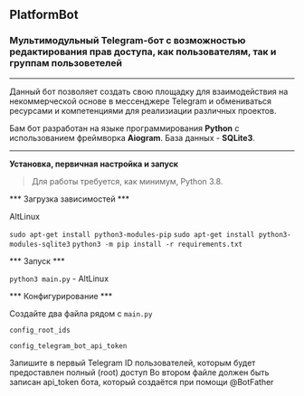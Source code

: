 ## PlatformBot

### Мультимодульный Telegram-бот с возможностью редактирования прав доступа, как пользователям, так и группам пользоветелей

---------

Данный бот позволяет создать свою площадку для взаимодействия на некоммерческой основе в мессенджере Telegram и обмениваться ресурсами и компетенциями для реализиации различных проектов.

Бам бот разработан на языке программирования **Python** с использованием фреймворка **Aiogram**. База данных - **SQLite3**.
 
------

**Установка, первичная настройка и запуск**

>Для работы требуется, как минимум, Python 3.8.

*** Загрузка зависимостей ***

AltLinux

`sudo apt-get install python3-modules-pip`
`sudo apt-get install python3-modules-sqlite3`
`python3 -m pip install -r requirements.txt` 

*** Запуск ***

`python3 main.py` - AltLinux

*** Конфигурирование ***

Создайте два файла рядом с `main.py`

`config_root_ids`

`config_telegram_bot_api_token`

Запишите в первый Telegram ID пользователей, которым будет предоставлен полный (root) доступ
Во втором файле должен быть записан api_token бота, который создаётся при помощи @BotFather
